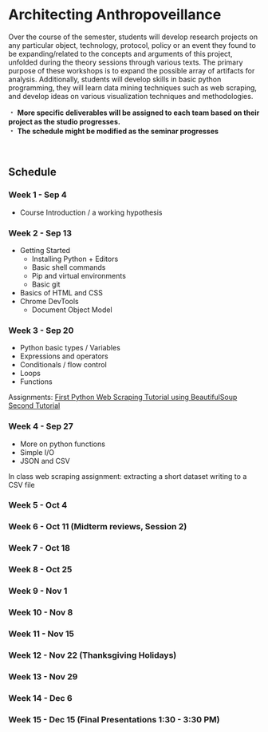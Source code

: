 # Architecting Anthropoveillance

Over the course of the semester, students will develop research projects on any particular object, technology, protocol, policy or an event they found to be expanding/related to the concepts and arguments of this project, unfolded during the theory sessions through various texts. The primary purpose of these workshops is to expand the possible array of artifacts for analysis. Additionally, students will develop skills in basic python programming, they will learn data mining techniques such as web scraping, and develop ideas on various visualization techniques and methodologies.


&#65121; **More specific deliverables will be assigned to each team based on their project as the studio progresses.**  
&#65121; **The schedule might be modified as the seminar progresses**

&nbsp;
&nbsp;

## Schedule

### Week 1 - Sep 4

* Course Introduction / a working hypothesis 

### Week 2 - Sep 13

* Getting Started
    * Installing Python + Editors
    * Basic shell commands
    * Pip and virtual environments
    * Basic git
* Basics of HTML and CSS
* Chrome DevTools
    * Document Object Model

### Week 3 - Sep 20

* Python basic types / Variables
* Expressions and operators
* Conditionals / flow control
* Loops
* Functions

Assignments: [First Python Web Scraping Tutorial using BeautifulSoup](https://www.dataquest.io/blog/web-scraping-tutorial-python/)  [Second Tutorial](https://first-web-scraper.readthedocs.io/en/latest/)

### Week 4 - Sep 27

* More on python functions
* Simple I/O
* JSON and CSV

In class web scraping assignment: extracting a short dataset writing to a CSV file

### Week 5 - Oct 4

### Week 6 - Oct 11 (Midterm reviews, Session 2)

### Week 7 - Oct 18

### Week 8 - Oct 25

### Week 9 - Nov 1

### Week 10 - Nov 8

### Week 11 - Nov 15

### Week 12 - Nov 22 (Thanksgiving Holidays)

### Week 13 - Nov 29

### Week 14 - Dec 6

### Week 15 - Dec 15 (Final Presentations 1:30 - 3:30 PM)
